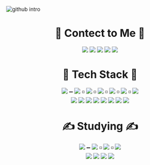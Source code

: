 
![github intro](https://user-images.githubusercontent.com/79563142/146736761-91852006-c894-4398-b12d-7b2b03ff385a.png)

<div align="center"><h1>💌 Contect to Me 💌</h1></div>
<div align="center">
<a href="https://www.instagram.com/kkenghwan/?hl=ko" target="_blank"><img src="https://img.shields.io/badge/Instagram-E4405F?style=flat-square&logo=Instagram&logoColor=white"/></a>
  <a href="https://www.youtube.com/channel/UCofJxbxI2hQELqQWGmKz2xA" target="_blank"><img src="https://img.shields.io/badge/YouTube-FF0000?style=flat-square&logo=Youtube&logoColor=white"/></a>
  <a href="https://github.com/KyongHwan-Kim" target="_blank"><img src="https://img.shields.io/badge/GitHub-181717?style=flat-square&logo=GitHub&logoColor=white"/></a>
  <a href="https://blog.naver.com/dolkys123" target="_blank"><img src="https://img.shields.io/badge/Naver_Blog-83B81A?style=flat-square&logo=Micro.blog&logoColor=white"/></a>
  <a href="https://mail.google.com/mail/u/0/#inbox?compose=new" target="_blank"><img src="https://img.shields.io/badge/kyounghwan1989@gmail.com-EA4335?style=flat-square&logo=Gmail&logoColor=white"/></a>
</div>
<div align="center"><h1>🔧 Tech Stack 🔧</h1></div>
<div align="center">
<img src="https://img.shields.io/badge/Python-3766AB?style=flat-square&logo=Python&logoColor=white"/> ➖ <img src="https://img.shields.io/badge/NumPy-013243?style=flat-square&logo=NumPy&logoColor=white"/> ◽ <img src="https://img.shields.io/badge/Pandas-150458?style=flat-square&logo=Pandas&logoColor=white"/> ◽ <img src="https://img.shields.io/badge/OpenCV-5C3EE8?style=flat-square&logo=OpenCV&logoColor=white"/> ◽ <img src="https://img.shields.io/badge/Anaconda-44A833?style=flat-square&logo=Anaconda&logoColor=white"/> ◽ <img src="https://img.shields.io/badge/Keras-D00000?style=flat-square&logo=Keras&logoColor=white"/> ◽ <img src="https://img.shields.io/badge/TensorFlow-FF6F00?style=flat-square&logo=TensorFlow&logoColor=white"/>
  </div>
  <div align="center">
<img src="https://img.shields.io/badge/Java-007396?style=flat-square&logo=Java&logoColor=white"/>
<img src="https://img.shields.io/badge/C-3766AB?style=flat-square&logo=Python&logoColor=white"/>
<img src="https://img.shields.io/badge/Unity-181717?style=flat-square&logo=Unity&logoColor=white"/>
<img src="https://img.shields.io/badge/Arduino-00979D?style=flat-square&logo=Arduino&logoColor=white"/>
<img src="https://img.shields.io/badge/Raspberry Pi-A22846?style=flat-square&logo=Raspberry Pi&logoColor=white"/>
<img src="https://img.shields.io/badge/C-3766AB?style=flat-square&logo=Python&logoColor=white"/>
<img src="https://img.shields.io/badge/Python-3766AB?style=flat-square&logo=Python&logoColor=white"/>
<img src="https://img.shields.io/badge/Python-3766AB?style=flat-square&logo=Python&logoColor=white"/>
</div>
<div align="center"><h1>✍ Studying ✍</h1></div>
<div align="center">
<img src="https://img.shields.io/badge/Python-3766AB?style=flat-square&logo=Python&logoColor=white"/> ➖ <img src="https://img.shields.io/badge/NumPy-013243?style=flat-square&logo=NumPy&logoColor=white"/> ◽ <img src="https://img.shields.io/badge/Pandas-150458?style=flat-square&logo=Pandas&logoColor=white"/> ◽ <img src="https://img.shields.io/badge/OpenCV-5C3EE8?style=flat-square&logo=OpenCV&logoColor=white"/>
  </div>
  <div align="center">
<img src="https://img.shields.io/badge/Java-3766AB?style=flat-square&logo=Java&logoColor=white"/>
<img src="https://img.shields.io/badge/C-3766AB?style=flat-square&logo=Python&logoColor=white"/>
<img src="https://img.shields.io/badge/Python-3766AB?style=flat-square&logo=Python&logoColor=white"/>
<img src="https://img.shields.io/badge/Python-3766AB?style=flat-square&logo=Python&logoColor=white"/>
</div>




